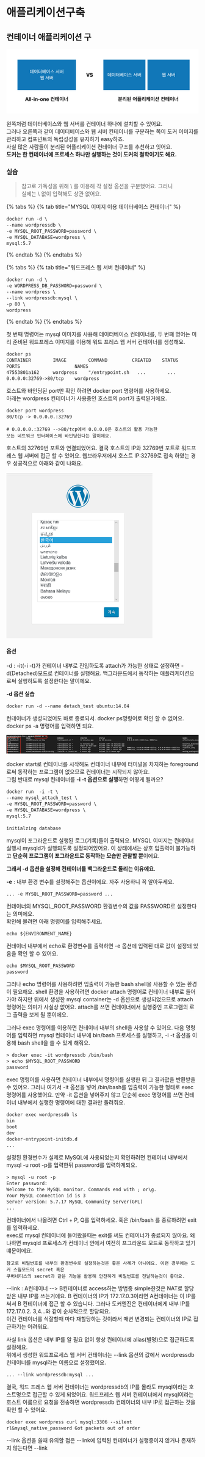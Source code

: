 # 애플리케이션구축

## 컨테이너 애플리케이션 구

![App&#xC744; &#xD558;&#xB098; &#xB610;&#xB294; &#xBD84;&#xB9AC;&#xB41C; Container&#xB85C; &#xAD6C;&#xC131;](../../.gitbook/assets/image%20%2822%29.png)

왼쪽처럼 데이터베이스와 웹 서버를 컨테이너 하나에 설치할 수 있어요.   
그러나 오른쪽과 같이 데이터베이스와 웹 서버 컨테이너를 구분하는  쪽이 도커 이미지를 관리하고 컴포넌트의 독립성성을 유지하기 easy하죠.   
사실 많은 사람들이 분리된 어플리케이션 컨테이너 구조를 추천하고 잇어요.   
**도커는 한 컨테이너에 프로세스 하나만 실행하는 것이 도커의 철학이기도 해요.**

### 

### 실습

> 참고로 가독성을 위해 \ 를 이용해 각 설정 옵션을 구분했어요. 그러니   
> 실제는 \ 없이 입력해도 상관 없어요.

{% tabs %}
{% tab title="MYSQL 이미지 이용 데이터베이스 컨테이너" %}
```text
docker run -d \
--name wordpressdb \
-e MYSQL_ROOT_PASSWORD=password \ 
-e MYSQL_DATABASE=wordpress \ 
mysql:5.7 
```
{% endtab %}
{% endtabs %}

{% tabs %}
{% tab title="워드프레스 웹 서버 컨테이너" %}
```text
docker run -d \ 
-e WORDPRESS_DB_PASSWORD=password \ 
--name wordpress \ 
--link wordpressdb:mysql \
-p 80 \
wordpress
```
{% endtab %}
{% endtabs %}

첫 번째 명령어는 mysql 이미지를 사용해 데이터베이스 컨테이너를, 두 번쨰 명어는 미리 준비된 워드프레스 이미지를 이용해 워드 프레스 웹 서버 컨테이너를 생성해요.   


```text
docker ps 
CONTAINER        IMAGE        COMMAND         CREATED    STATUS    PORTS                    NAMES
47553801a162     wordpress    "/entrypoint.sh   ...        ...     0.0.0.0:32769->80/tcp    wordpress    
```

호스트와 바인딩된 port만 확인 하려면 docker port 명령어를 사용하세요.   
아래는 wordpress 컨테이너가 사용중인 호스트의 port가 출력된거에요.   


```text
docker port wordpress
80/tcp -> 0.0.0.0.:32769

# 0.0.0.0.:32769 -->80/tcp에서 0.0.0.0은 호스트의 활용 가능한 
모든 네트워크 인터페이스에 바인딩한다는 말이에요.
```

호스트의 32769번 포트와 연결되었어요. 결국 호스트의 IP와 32769번 포트로 워드프레스 웹 서버에 접근 할 수 있어요. 웹브라우저에서 호스트 IP:32769로 접속 하였는 경우 성공적으로 아래와 같이 나와요. 

![&#xD30C;&#xC774;&#xC5B4; &#xD3ED;&#xC2A4;&#xC5D0;&#xC11C; &#xC811;&#xC18D;&#xD55C; &#xBAA8;&#xC2B5;](../../.gitbook/assets/image%20%28113%29.png)

#### 옵션 

-d : -it\(-i -t\)가 컨테이너 내부로 진입하도록 attach가 가능한 상태로 설정하면 -d\(Detached\)모드로 컨테이너를 실행해요. 백그라운드에서 동작하는 애플리케이션으로써 실행하도록 설정한다는 말이에요. 

**-d 옵션 실습**

```text
docker run -d --name detach_test ubuntu:14.04
```

컨테이너가 생성되었어도 바로 종료되서. docker ps명령어로 확인 할 수 없어요.   
docker ps -a 명령어를 입력하면 되요.   
  


![](../../.gitbook/assets/image%20%2861%29.png)

docker start로 컨테이너를 시작해도 컨테이너 내부에 터미널을 차지하는 foreground로써 동작하는 프로그램이 없으므로 컨테이너는 시작되지 않아요.   
그럼 반대로 mysql 컨테이너를 **-i -t 옵션으로 실행**하면 어떻게 될까요? 

```text
docker run  -i -t \ 
--name mysql_attach_test \
-e MYSQL_ROOT_PASSWORD=password \
-e MYSQL_DATABASE=wordpress \
mysql:5.7

initialzing database
```

 mysql이 포그라운드로 실행된 로그\(기록\)들이 출력되요. MYSQL 이미지는 컨테이너 실행시 mysqld가 실행되도록 설정되어있어요. 이 상태에서는 상호 입출력이 불가능하고 **단순히 프로그램이 포그라운드로 동작하는 모습만 관찰할 뿐**이에요.   


**그래서 -d 옵션을 설정해 컨테이너를 백그라운드로 돌리는 이유에요.** 

**-e** : 내부 환경 변수를 설정해주는 옵션이에요. 자주 사용하니 꼭 알아두세요. 

```text
... -e MYSQL_ROOT_PASSWORD=password ...
```

컨테이너의 MYSQL\_ROOT\_PASSWORD 환경변수의 값을 PASSWORD로 설정한다는 의미에요.   
확인해 볼려면 아래 명령어를 입력해주세요. 

```text
echo ${ENVIRONMENT_NAME}
```

컨테이너 내부에서 echo로 환경변수를 출력하면 -e 옵션에 입력된 대로 값이 설정돼 있음을 확인 할 수 있어요. 

```text
echo $MYSQL_ROOT_PASSWORD
password
```

그러나 echo 명령어를 사용하려면 입출력이 가능한 bash shell을 사용할 수 있는 환경이 필요해요. shell 환경을 사용하려면 docker attach 명령어로 컨테이너 내부로 들어가야 하지만 위에서 생성한 mysql container는 -d 옵션으로 생성되었으므로 attach 명령어는 의미가 사실상 없어요. attach를 쓰면 컨테이너에서 실행중인 프로그램의 로그 출력을 보게 될 뿐이에요. 

그러나 exec 명령어를 이용하면 컨테이너 내부의 shell을 사용할 수 있어요. 다음 명령어를 입력하면 mysql 컨테이너 내부에 bin/bash 프로세스를 실행하고, -i -t 옵션을 이용해 bash shell을 쓸 수 있게 해줘요. 

```text
> docker exec -it wordpressdb /bin/bash
> echo $MYSQL_ROOT_PASSWORD
password
```

 exec 명령어를 사용하면 컨테이너 내부에서 명령어를 실행한 뒤 그 결과괎을 반환받을수 있어요. 그러나 여기서 -it 옵션을 넣어 /bin/bash를 입출력이 가능한 형태로 exec 명령어를 사용했어요.  만약 -it 옵션을 넣어주지 않고 단순히 exec 명령어를 쓰면 컨테이너 내부에서 실행한 명령어에 대한 결과만 돌려줘요. 

```text
docker exec wordpressdb ls 
bin 
boot
dev
docker-entrypoint-initdb.d
... 
```

 설정된 환경변수가 실제로 MySQL에 사용되었는지 확인하려면 컨테이너 내부에서 mysql -u root -p를 입력한뒤 password를 입력하게되요. 

```text
> mysql -u root -p
Enter password: 
Welcome to the MySQL monitor. Commands end with ; or\g. 
Your MySQL connection id is 3 
Server version: 5.7.17 MySQL Community Server(GPL)
...
```

컨테이너에서 나올려면 Ctrl + P, Q를 입력하세요. 혹은 /bin/bash 를 종료하려면 exit를 입력하세요.   
exec로 mysql 컨테이너에 들어왔을때는 exit를 써도 컨테이너가 종료되지 않아요. 왜냐하면 mysqld 프로세스가 컨테이너 안에서 여전히 프그라운드 모드로 동작하고 있기 떄문이에요. 

```text
참고로 비밀번호를 내부의 환경변수로 설정하는것은 좋은 사례가 아니에요. 이런 경우에는 도커 스웜모드의 secret 혹은
쿠버네티스의 secret과 같은 기능을 활용해 안전하게 비밀번호를 전달하는것이 좋아요. 
```

--link  : A컨테이너 --&gt; B컨테이너로 access하는 방법중 simple한것은 NAT로 할당받은 내부 IP를 쓰는거에요. B 컨테이너의 IP가 172.17.0.3이라면 A컨테이너는 이 IP를 써서 B 컨테이너에 접근 할 수 있습니다. 그러나 도커엔진은 컨테이너에게 내부 IP를 172.17.0.2. 3,4...와 같이 순차적으로 할당되요.   
이건 컨테이너를 식잘할때 마다 재할당하는 것이라서 매변 변경되는 컨테이너의 IP로 접근하기는 어려워요. 

 사실 link 옵션은 내부 IP를 알 필요 없이 항상 컨테이너에 alias\(별명\)으로 접근하도록 설정해요.   
위에서 생성한 워드프로세스 웹 서버 컨테이너는 --link 옵션의 값에서 wordpressdb 컨테이너를 mysql라는 이름으로 설정했어요. 

```text
... --link wordpressdb:mysql ...
```

결국, 워드 프레스 웹 서버 컨테이너는 wordpressdb의 IP를 몰라도 mysql이라는 호스트명으로 접근할 수 있게 되었어요. 워드프레스 웹 서버 컨테이너에서 mysql이라는 호스트 이름으로 요청을 전송하면 wordpressdb 컨테이너의 내부 IP로 접근하는 것을 확인 할 수 있어요. 

```text
docker exec wordpress curl mysql:3306 --silent
rl&mysql_native_password Got packets out of order
```

--link 옵션을 쓸때 유의할 점은 --link에 입력된 컨테이너가 실행중이지 않거나 존재하지 않는다면 --link

